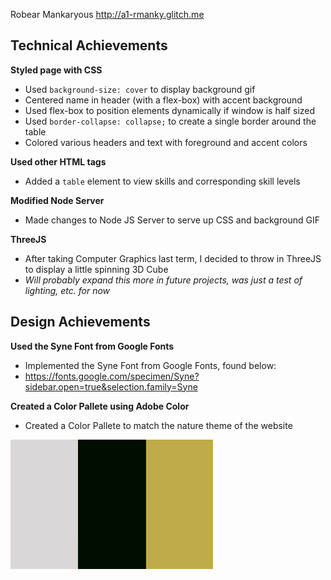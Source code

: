 Robear Mankaryous
http://a1-rmanky.glitch.me

## Technical Achievements
**Styled page with CSS**
- Used `background-size: cover` to display background gif
- Centered name in header (with a flex-box) with accent background
- Used flex-box to position elements dynamically if window is half sized
- Used `border-collapse: collapse;` to create a single border around the table
- Colored various headers and text with foreground and accent colors

**Used other HTML tags**
- Added a `table` element to view skills and corresponding skill levels

**Modified Node Server**
- Made changes to Node JS Server to serve up CSS and background GIF

**ThreeJS**
- After taking Computer Graphics last term, I decided to throw in ThreeJS to display a little spinning 3D Cube
- *Will probably expand this more in future projects, was just a test of lighting, etc. for now*

## Design Achievements
**Used the Syne Font from Google Fonts**
- Implemented the Syne Font from Google Fonts, found below:
- https://fonts.google.com/specimen/Syne?sidebar.open=true&selection.family=Syne

**Created a Color Pallete using Adobe Color**
- Created a Color Pallete to match the nature theme of the website

![](images/color.png)


